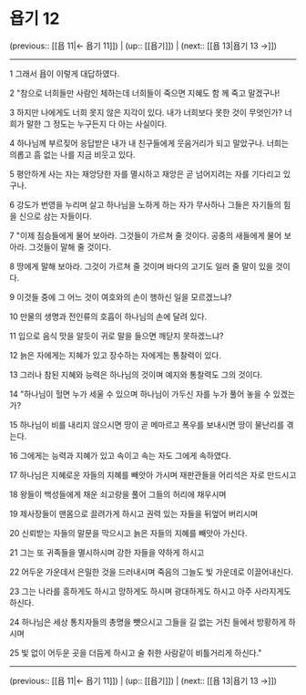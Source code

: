 # 욥기 12

(previous:: [[욥 11|← 욥기 11]]) | (up:: [[욥기]]) | (next:: [[욥 13|욥기 13 →]])

***




1 
그래서 욥이 이렇게 대답하였다. 



2 
"참으로 너희들만 사람인 체하는데 너희들이 죽으면 지혜도 함 께 죽고 말겠구나! 



3 
하지만 나에게도 너희 못지 않은 지각이 있다. 내가 너희보다 못한 것이 무엇인가? 너희가 말한 그 정도는 누구든지 다 아는 사실이다. 



4 
하나님께 부르짖어 응답받은 내가 내 친구들에게 웃음거리가 되고 말았구나. 너희는 의롭고 흠 없는 나를 지금 비웃고 있다. 



5 
평안하게 사는 자는 재앙당한 자를 멸시하고 재앙은 곧 넘어지려는 자를 기다리고 있구나. 



6 
강도가 번영을 누리며 살고 하나님을 노하게 하는 자가 무사하나 그들은 자기들의 힘을 신으로 삼는 자들이다. 



7 
"이제 짐승들에게 물어 보아라. 그것들이 가르쳐 줄 것이다. 공중의 새들에게 물어 보아라. 그것들이 말해 줄 것이다. 



8 
땅에게 말해 보아라. 그것이 가르쳐 줄 것이며 바다의 고기도 일러 줄 말이 있을 것이다. 



9 
이것들 중에 그 어느 것이 여호와의 손이 행하신 일을 모르겠느냐? 



10 
만물의 생명과 전인류의 호흡이 하나님의 손에 달려 있다. 



11 
입으로 음식 맛을 알듯이 귀로 말을 들으면 깨닫지 못하겠느냐? 



12 
늙은 자에게는 지혜가 있고 장수하는 자에게는 통찰력이 있다. 



13 
그러나 참된 지혜와 능력은 하나님의 것이며 예지와 통찰력도 그의 것이다. 



14 
"하나님이 헐면 누가 세울 수 있으며 하나님이 가두신 자를 누가 풀어 놓을 수 있겠는가? 



15 
하나님이 비를 내리지 않으시면 땅이 곧 메마르고 폭우를 보내시면 땅이 물난리를 겪는다. 



16 
그에게는 능력과 지혜가 있고 속이고 속는 자도 그에게 속하였다. 



17 
하나님은 지혜로운 자들의 지혜를 빼앗아 가시며 재판관들을 어리석은 자로 만드시고 



18 
왕들이 백성들에게 채운 쇠고랑을 풀어 그들의 허리에 채우시며 



19 
제사장들이 맨몸으로 끌려가게 하시고 권력 있는 자들을 뒤엎어 버리시며 



20 
신뢰받는 자들의 말문을 막으시고 늙은 자들의 지혜를 빼앗아 가신다. 



21 
그는 또 귀족들을 멸시하시며 강한 자들을 약하게 하시고 



22 
어두운 가운데서 은밀한 것을 드러내시며 죽음의 그늘도 빛 가운데로 이끌어내신다. 



23 
그는 나라를 흥하게도 하시고 망하게도 하시며 광대하게도 하시고 아주 사라지게도 하신다. 



24 
하나님은 세상 통치자들의 총명을 뺏으시고 그들을 길 없는 거친 들에서 방황하게 하시며 



25 
빛 없이 어두운 곳을 더듬게 하시고 술 취한 사람같이 비틀거리게 하신다."

***

(previous:: [[욥 11|← 욥기 11]]) | (up:: [[욥기]]) | (next:: [[욥 13|욥기 13 →]])
